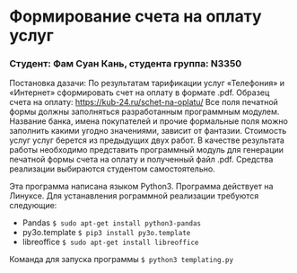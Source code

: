 # Формирование счета на оплату услуг
### Студент: Фам Суан Кань, студента группа: N3350

Постановка дазачи:
По результатам тарификации услуг «Телефония» и «Интернет» сформировать счет на оплату в формате .pdf. Образец счета на оплату: https://kub-24.ru/schet-na-oplatu/
Все поля печатной формы должны заполняться разработанным программным модулем. Название банка, имена покупателей и прочие формальные поля можно заполнить какими угодно значениями, зависит от фантазии. Стоимость услуг услуг берется из предыдущих двух работ.
В качестве результата работы необходимо представить программный модуль для генерации печатной формы счета на оплату и полученный файл .pdf. Средства реализации выбираются студентом самостоятельно. 

Эта программа написана языком Python3. Программа действует на Линуксе.
Для устанавления рограммной реализации требуются следующие:
- Pandas
`$ sudo apt-get install python3-pandas`
- py3o.template
`$ pip3 install py3o.template`
- libreoffice
`$ sudo apt-get install libreoffice`

Команда для запуска программы
`$ python3 templating.py`


